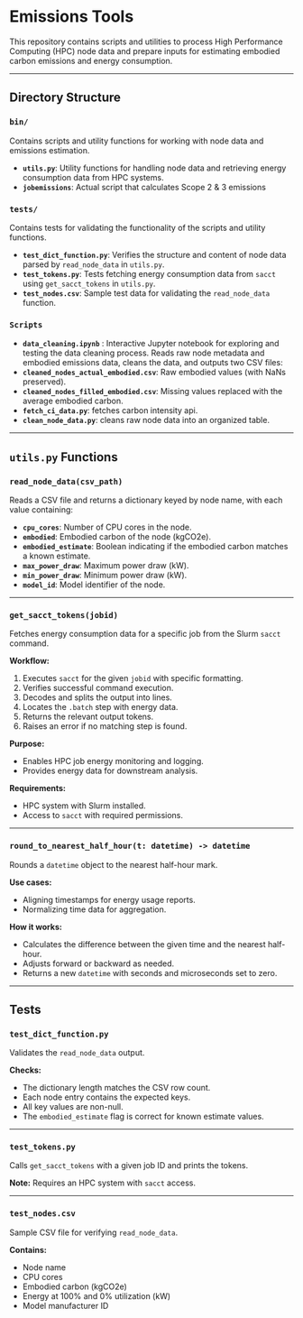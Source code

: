# Emissions Tools

This repository contains scripts and utilities to process High Performance Computing (HPC) node data and prepare inputs for estimating embodied carbon emissions and energy consumption.

---

## Directory Structure

### `bin/`
Contains scripts and utility functions for working with node data and emissions estimation.

- **`utils.py`**: Utility functions for handling node data and retrieving energy consumption data from HPC systems.
- **`jobemissions`**: Actual script that calculates Scope 2 & 3 emissions

### `tests/`
Contains tests for validating the functionality of the scripts and utility functions.

- **`test_dict_function.py`**: Verifies the structure and content of node data parsed by `read_node_data` in `utils.py`.
- **`test_tokens.py`**: Tests fetching energy consumption data from `sacct` using `get_sacct_tokens` in `utils.py`.
- **`test_nodes.csv`**: Sample test data for validating the `read_node_data` function.

### `Scripts`
- **`data_cleaning.ipynb`** : Interactive Jupyter notebook for exploring and testing the data cleaning process. Reads raw node metadata and embodied emissions data, cleans the data, and outputs two CSV files:
- **`cleaned_nodes_actual_embodied.csv`**: Raw embodied values (with NaNs preserved).
- **`cleaned_nodes_filled_embodied.csv`**: Missing values replaced with the average embodied carbon.
- **`fetch_ci_data.py`**: fetches carbon intensity api.
- **`clean_node_data.py`**: cleans raw node data into an organized table.

---

## `utils.py` Functions

### `read_node_data(csv_path)`
Reads a CSV file and returns a dictionary keyed by node name, with each value containing:
- **`cpu_cores`**: Number of CPU cores in the node.
- **`embodied`**: Embodied carbon of the node (kgCO2e).
- **`embodied_estimate`**: Boolean indicating if the embodied carbon matches a known estimate.
- **`max_power_draw`**: Maximum power draw (kW).
- **`min_power_draw`**: Minimum power draw (kW).
- **`model_id`**: Model identifier of the node.

---

### `get_sacct_tokens(jobid)`
Fetches energy consumption data for a specific job from the Slurm `sacct` command.

**Workflow:**
1. Executes `sacct` for the given `jobid` with specific formatting.
2. Verifies successful command execution.
3. Decodes and splits the output into lines.
4. Locates the `.batch` step with energy data.
5. Returns the relevant output tokens.
6. Raises an error if no matching step is found.

**Purpose:**
- Enables HPC job energy monitoring and logging.
- Provides energy data for downstream analysis.

**Requirements:**
- HPC system with Slurm installed.
- Access to `sacct` with required permissions.

---

### `round_to_nearest_half_hour(t: datetime) -> datetime`
Rounds a `datetime` object to the nearest half-hour mark.

**Use cases:**
- Aligning timestamps for energy usage reports.
- Normalizing time data for aggregation.

**How it works:**
- Calculates the difference between the given time and the nearest half-hour.
- Adjusts forward or backward as needed.
- Returns a new `datetime` with seconds and microseconds set to zero.

---

## Tests

### `test_dict_function.py`
Validates the `read_node_data` output.

**Checks:**
- The dictionary length matches the CSV row count.
- Each node entry contains the expected keys.
- All key values are non-null.
- The `embodied_estimate` flag is correct for known estimate values.

---

### `test_tokens.py`
Calls `get_sacct_tokens` with a given job ID and prints the tokens.

**Note:** Requires an HPC system with `sacct` access.

---

### `test_nodes.csv`
Sample CSV file for verifying `read_node_data`.

**Contains:**
- Node name
- CPU cores
- Embodied carbon (kgCO2e)
- Energy at 100% and 0% utilization (kW)
- Model manufacturer ID


